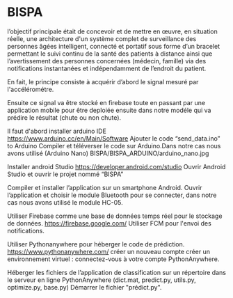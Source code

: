 # BISPA
l’objectif principale était de concevoir et de mettre en œuvre, en situation réelle, une architecture d'un système complet de surveillance des personnes âgées intelligent, connecté et portatif sous forme d’un bracelet permettant le suivi continu de 
la santé des patients à distance ainsi que l’avertissement des personnes concernées (médecin, famille) via des notifications instantanées et indépendamment de l’endroit du patient. 

En fait, le principe consiste à acquérir d’abord le signal mesuré par l'accélérométre.

Ensuite ce signal va  être stocké en firebase toute en passant par une application mobile pour être deploiée ensuite dans notre modéle qui va prédire le résultat (chute ou non chute).

Il faut d'abord installer arduino IDE 
https://www.arduino.cc/en/Main/Software
Ajouter le code “send_data.ino” to Arduino
Compiler et téléverser le code sur Arduino.Dans notre cas nous avons utilisé (Arduino Nano)
BISPA/BISPA_ARDUINO/arduino_nano.jpg

Installer android Studio 
https://developer.android.com/studio
Ouvrir Android Studio et ouvrir le projet nommé “BISPA”



Compiler et installer l’application sur un smartphone Android.
Ouvrir l’application et choisir le module Bluetooth pour se connecter, dans notre cas nous avons utilisé le module HC-05.


Utiliser Firebase comme une base de données temps réel pour le stockage de données. 
https://firebase.google.com/
Utiliser FCM pour l'envoi des notifications.

Utiliser Pythonanywhere pour héberger le code de prédiction.
https://www.pythonanywhere.com/
créer un nouveau compte
créer un environnement virtuel : connectez-vous à votre compte PythonAnywhere.

Héberger les fichiers de l’application de classification sur un répertoire dans le serveur en ligne PythonAnywhere (dict.mat, predict.py, utils.py, optimize.py, base.py)
Démarrer le fichier "prédict.py".

